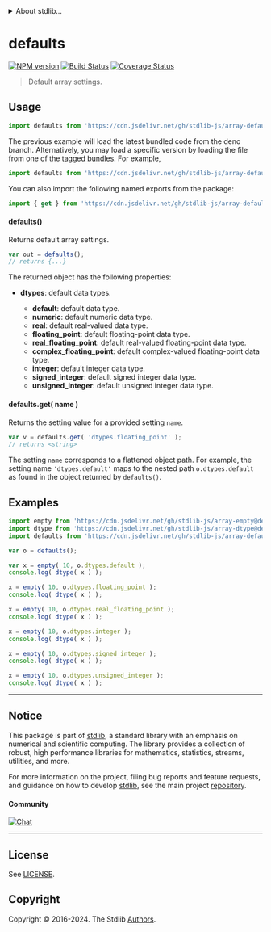 <!--

@license Apache-2.0

Copyright (c) 2023 The Stdlib Authors.

Licensed under the Apache License, Version 2.0 (the "License");
you may not use this file except in compliance with the License.
You may obtain a copy of the License at

   http://www.apache.org/licenses/LICENSE-2.0

Unless required by applicable law or agreed to in writing, software
distributed under the License is distributed on an "AS IS" BASIS,
WITHOUT WARRANTIES OR CONDITIONS OF ANY KIND, either express or implied.
See the License for the specific language governing permissions and
limitations under the License.

-->


<details>
  <summary>
    About stdlib...
  </summary>
  <p>We believe in a future in which the web is a preferred environment for numerical computation. To help realize this future, we've built stdlib. stdlib is a standard library, with an emphasis on numerical and scientific computation, written in JavaScript (and C) for execution in browsers and in Node.js.</p>
  <p>The library is fully decomposable, being architected in such a way that you can swap out and mix and match APIs and functionality to cater to your exact preferences and use cases.</p>
  <p>When you use stdlib, you can be absolutely certain that you are using the most thorough, rigorous, well-written, studied, documented, tested, measured, and high-quality code out there.</p>
  <p>To join us in bringing numerical computing to the web, get started by checking us out on <a href="https://github.com/stdlib-js/stdlib">GitHub</a>, and please consider <a href="https://opencollective.com/stdlib">financially supporting stdlib</a>. We greatly appreciate your continued support!</p>
</details>

# defaults

[![NPM version][npm-image]][npm-url] [![Build Status][test-image]][test-url] [![Coverage Status][coverage-image]][coverage-url] <!-- [![dependencies][dependencies-image]][dependencies-url] -->

> Default array settings.

<!-- Section to include introductory text. Make sure to keep an empty line after the intro `section` element and another before the `/section` close. -->

<section class="intro">

</section>

<!-- /.intro -->

<!-- Package usage documentation. -->



<section class="usage">

## Usage

```javascript
import defaults from 'https://cdn.jsdelivr.net/gh/stdlib-js/array-defaults@deno/mod.js';
```
The previous example will load the latest bundled code from the deno branch. Alternatively, you may load a specific version by loading the file from one of the [tagged bundles](https://github.com/stdlib-js/array-defaults/tags). For example,

```javascript
import defaults from 'https://cdn.jsdelivr.net/gh/stdlib-js/array-defaults@v0.2.0-deno/mod.js';
```

You can also import the following named exports from the package:

```javascript
import { get } from 'https://cdn.jsdelivr.net/gh/stdlib-js/array-defaults@deno/mod.js';
```

#### defaults()

Returns default array settings.

```javascript
var out = defaults();
// returns {...}
```

The returned object has the following properties:

-   **dtypes**: default data types.

    -   **default**: default data type.
    -   **numeric**: default numeric data type.
    -   **real**: default real-valued data type.
    -   **floating_point**: default floating-point data type.
    -   **real_floating_point**: default real-valued floating-point data type.
    -   **complex_floating_point**: default complex-valued floating-point data type.
    -   **integer**: default integer data type.
    -   **signed_integer**: default signed integer data type.
    -   **unsigned_integer**: default unsigned integer data type.

#### defaults.get( name )

Returns the setting value for a provided setting `name`.

```javascript
var v = defaults.get( 'dtypes.floating_point' );
// returns <string>
```

The setting `name` corresponds to a flattened object path. For example, the setting name `'dtypes.default'` maps to the nested path `o.dtypes.default` as found in the object returned by `defaults()`.

</section>

<!-- /.usage -->

<!-- Package usage notes. Make sure to keep an empty line after the `section` element and another before the `/section` close. -->

<section class="notes">

</section>

<!-- /.notes -->

<!-- Package usage examples. -->

<section class="examples">

## Examples

<!-- eslint no-undef: "error" -->

```javascript
import empty from 'https://cdn.jsdelivr.net/gh/stdlib-js/array-empty@deno/mod.js';
import dtype from 'https://cdn.jsdelivr.net/gh/stdlib-js/array-dtype@deno/mod.js';
import defaults from 'https://cdn.jsdelivr.net/gh/stdlib-js/array-defaults@deno/mod.js';

var o = defaults();

var x = empty( 10, o.dtypes.default );
console.log( dtype( x ) );

x = empty( 10, o.dtypes.floating_point );
console.log( dtype( x ) );

x = empty( 10, o.dtypes.real_floating_point );
console.log( dtype( x ) );

x = empty( 10, o.dtypes.integer );
console.log( dtype( x ) );

x = empty( 10, o.dtypes.signed_integer );
console.log( dtype( x ) );

x = empty( 10, o.dtypes.unsigned_integer );
console.log( dtype( x ) );
```

</section>

<!-- /.examples -->

<!-- Section to include cited references. If references are included, add a horizontal rule *before* the section. Make sure to keep an empty line after the `section` element and another before the `/section` close. -->

<section class="references">

</section>

<!-- /.references -->

<!-- Section for related `stdlib` packages. Do not manually edit this section, as it is automatically populated. -->

<section class="related">

</section>

<!-- /.related -->

<!-- Section for all links. Make sure to keep an empty line after the `section` element and another before the `/section` close. -->


<section class="main-repo" >

* * *

## Notice

This package is part of [stdlib][stdlib], a standard library with an emphasis on numerical and scientific computing. The library provides a collection of robust, high performance libraries for mathematics, statistics, streams, utilities, and more.

For more information on the project, filing bug reports and feature requests, and guidance on how to develop [stdlib][stdlib], see the main project [repository][stdlib].

#### Community

[![Chat][chat-image]][chat-url]

---

## License

See [LICENSE][stdlib-license].


## Copyright

Copyright &copy; 2016-2024. The Stdlib [Authors][stdlib-authors].

</section>

<!-- /.stdlib -->

<!-- Section for all links. Make sure to keep an empty line after the `section` element and another before the `/section` close. -->

<section class="links">

[npm-image]: http://img.shields.io/npm/v/@stdlib/array-defaults.svg
[npm-url]: https://npmjs.org/package/@stdlib/array-defaults

[test-image]: https://github.com/stdlib-js/array-defaults/actions/workflows/test.yml/badge.svg?branch=v0.2.0
[test-url]: https://github.com/stdlib-js/array-defaults/actions/workflows/test.yml?query=branch:v0.2.0

[coverage-image]: https://img.shields.io/codecov/c/github/stdlib-js/array-defaults/main.svg
[coverage-url]: https://codecov.io/github/stdlib-js/array-defaults?branch=main

<!--

[dependencies-image]: https://img.shields.io/david/stdlib-js/array-defaults.svg
[dependencies-url]: https://david-dm.org/stdlib-js/array-defaults/main

-->

[chat-image]: https://img.shields.io/gitter/room/stdlib-js/stdlib.svg
[chat-url]: https://app.gitter.im/#/room/#stdlib-js_stdlib:gitter.im

[stdlib]: https://github.com/stdlib-js/stdlib

[stdlib-authors]: https://github.com/stdlib-js/stdlib/graphs/contributors

[umd]: https://github.com/umdjs/umd
[es-module]: https://developer.mozilla.org/en-US/docs/Web/JavaScript/Guide/Modules

[deno-url]: https://github.com/stdlib-js/array-defaults/tree/deno
[deno-readme]: https://github.com/stdlib-js/array-defaults/blob/deno/README.md
[umd-url]: https://github.com/stdlib-js/array-defaults/tree/umd
[umd-readme]: https://github.com/stdlib-js/array-defaults/blob/umd/README.md
[esm-url]: https://github.com/stdlib-js/array-defaults/tree/esm
[esm-readme]: https://github.com/stdlib-js/array-defaults/blob/esm/README.md
[branches-url]: https://github.com/stdlib-js/array-defaults/blob/main/branches.md

[stdlib-license]: https://raw.githubusercontent.com/stdlib-js/array-defaults/main/LICENSE

</section>

<!-- /.links -->
